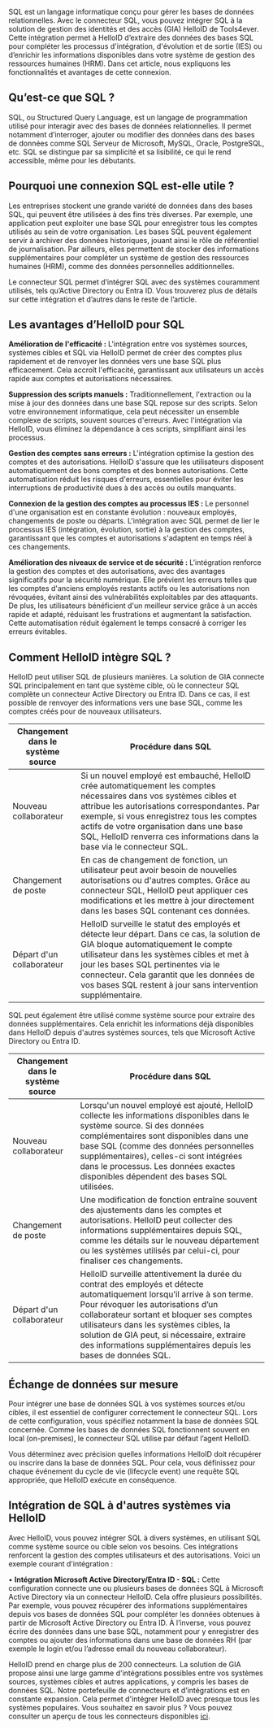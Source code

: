 SQL est un langage informatique conçu pour gérer les bases de données relationnelles. Avec le connecteur SQL, vous pouvez intégrer SQL à la solution de gestion des identités et des accès (GIA) HelloID de Tools4ever. Cette intégration permet à HelloID d’extraire des données des bases SQL pour compléter les processus d'intégration, d'évolution et de sortie (IES) ou d’enrichir les informations disponibles dans votre système de gestion des ressources humaines (HRM). Dans cet article, nous expliquons les fonctionnalités et avantages de cette connexion.

## Qu’est-ce que SQL ?

SQL, ou Structured Query Language, est un langage de programmation utilisé pour interagir avec des bases de données relationnelles. Il permet notamment d’interroger, ajouter ou modifier des données dans des bases de données comme SQL Serveur de Microsoft, MySQL, Oracle, PostgreSQL, etc. SQL se distingue par sa simplicité et sa lisibilité, ce qui le rend accessible, même pour les débutants.

## Pourquoi une connexion SQL est-elle utile ?

Les entreprises stockent une grande variété de données dans des bases SQL, qui peuvent être utilisées à des fins très diverses. Par exemple, une application peut exploiter une base SQL pour enregistrer tous les comptes utilisés au sein de votre organisation. Les bases SQL peuvent également servir à archiver des données historiques, jouant ainsi le rôle de référentiel de journalisation. Par ailleurs, elles permettent de stocker des informations supplémentaires pour compléter un système de gestion des ressources humaines (HRM), comme des données personnelles additionnelles.

Le connecteur SQL permet d’intégrer SQL avec des systèmes couramment utilisés, tels qu’Active Directory ou Entra ID. Vous trouverez plus de détails sur cette intégration et d’autres dans le reste de l’article.

## Les avantages d’HelloID pour SQL

**Amélioration de l'efficacité :** L'intégration entre vos systèmes sources, systèmes cibles et SQL via HelloID permet de créer des comptes plus rapidement et de renvoyer les données vers une base SQL plus efficacement. Cela accroît l'efficacité, garantissant aux utilisateurs un accès rapide aux comptes et autorisations nécessaires.

**Suppression des scripts manuels :** Traditionnellement, l'extraction ou la mise à jour des données dans une base SQL repose sur des scripts. Selon votre environnement informatique, cela peut nécessiter un ensemble complexe de scripts, souvent sources d'erreurs. Avec l'intégration via HelloID, vous éliminez la dépendance à ces scripts, simplifiant ainsi les processus.

**Gestion des comptes sans erreurs :** L'intégration optimise la gestion des comptes et des autorisations. HelloID s'assure que les utilisateurs disposent automatiquement des bons comptes et des bonnes autorisations. Cette automatisation réduit les risques d'erreurs, essentielles pour éviter les interruptions de productivité dues à des accès ou outils manquants.

**Connexion de la gestion des comptes au processus IES :** Le personnel d'une organisation est en constante évolution : nouveaux employés, changements de poste ou départs. L'intégration avec SQL permet de lier le processus IES (intégration, évolution, sortie) à la gestion des comptes, garantissant que les comptes et autorisations s'adaptent en temps réel à ces changements.

**Amélioration des niveaux de service et de sécurité :** L'intégration renforce la gestion des comptes et des autorisations, avec des avantages significatifs pour la sécurité numérique. Elle prévient les erreurs telles que les comptes d'anciens employés restants actifs ou les autorisations non révoquées, évitant ainsi des vulnérabilités exploitables par des attaquants. De plus, les utilisateurs bénéficient d'un meilleur service grâce à un accès rapide et adapté, réduisant les frustrations et augmentant la satisfaction. Cette automatisation réduit également le temps consacré à corriger les erreurs évitables.

## Comment HelloID intègre SQL ?
HelloID peut utiliser SQL de plusieurs manières. La solution de GIA connecte SQL principalement en tant que système cible, où le connecteur SQL complète un connecteur Active Directory ou Entra ID. Dans ce cas, il est possible de renvoyer des informations vers une base SQL, comme les comptes créés pour de nouveaux utilisateurs.

| **Changement dans le système source** |	**Procédure dans SQL**|
| --------------------------------- | ------------------ | 
| Nouveau collaborateur	| Si un nouvel employé est embauché, HelloID crée automatiquement les comptes nécessaires dans vos systèmes cibles et attribue les autorisations correspondantes. Par exemple, si vous enregistrez tous les comptes actifs de votre organisation dans une base SQL, HelloID renverra ces informations dans la base via le connecteur SQL.|
| Changement de poste |	En cas de changement de fonction, un utilisateur peut avoir besoin de nouvelles autorisations ou d'autres comptes. Grâce au connecteur SQL, HelloID peut appliquer ces modifications et les mettre à jour directement dans les bases SQL contenant ces données.|
| Départ d'un collaborateur |	HelloID surveille le statut des employés et détecte leur départ. Dans ce cas, la solution de GIA bloque automatiquement le compte utilisateur dans les systèmes cibles et met à jour les bases SQL pertinentes via le connecteur. Cela garantit que les données de vos bases SQL restent à jour sans intervention supplémentaire.| 

SQL peut également être utilisé comme système source pour extraire des données supplémentaires. Cela enrichit les informations déjà disponibles dans HelloID depuis d'autres systèmes sources, tels que Microsoft Active Directory ou Entra ID.

| **Changement dans le système source** |	**Procédure dans SQL** |
| --------------------------------- | ------------------ | 
| Nouveau collaborateur |	Lorsqu'un nouvel employé est ajouté, HelloID collecte les informations disponibles dans le système source. Si des données complémentaires sont disponibles dans une base SQL (comme des données personnelles supplémentaires), celles-ci sont intégrées dans le processus. Les données exactes disponibles dépendent des bases SQL utilisées.|
| Changement de poste |	Une modification de fonction entraîne souvent des ajustements dans les comptes et autorisations. HelloID peut collecter des informations supplémentaires depuis SQL, comme les détails sur le nouveau département ou les systèmes utilisés par celui-ci, pour finaliser ces changements.|
| Départ d'un collaborateur |	HelloID surveille attentivement la durée du contrat des employés et détecte automatiquement lorsqu’il arrive à son terme. Pour révoquer les autorisations d’un collaborateur sortant et bloquer ses comptes utilisateurs dans les systèmes cibles, la solution de GIA peut, si nécessaire, extraire des informations supplémentaires depuis les bases de données SQL.|


## Échange de données sur mesure

Pour intégrer une base de données SQL à vos systèmes sources et/ou cibles, il est essentiel de configurer correctement le connecteur SQL. Lors de cette configuration, vous spécifiez notamment la base de données SQL concernée. Comme les bases de données SQL fonctionnent souvent en local (on-premises), le connecteur SQL utilise par défaut l’agent HelloID.

Vous déterminez avec précision quelles informations HelloID doit récupérer ou inscrire dans la base de données SQL. Pour cela, vous définissez pour chaque événement du cycle de vie (lifecycle event) une requête SQL appropriée, que HelloID exécute en conséquence.

## Intégration de SQL à d'autres systèmes via HelloID

Avec HelloID, vous pouvez intégrer SQL à divers systèmes, en utilisant SQL comme système source ou cible selon vos besoins. Ces intégrations renforcent la gestion des comptes utilisateurs et des autorisations. Voici un exemple courant d'intégration :

•	**Intégration Microsoft Active Directory/Entra ID - SQL :** Cette configuration connecte une ou plusieurs bases de données SQL à Microsoft Active Directory via un connecteur HelloID. Cela offre plusieurs possibilités. Par exemple, vous pouvez récupérer des informations supplémentaires depuis vos bases de données SQL pour compléter les données obtenues à partir de Microsoft Active Directory ou Entra ID. À l’inverse, vous pouvez écrire des données dans une base SQL, notamment pour y enregistrer des comptes ou ajouter des informations dans une base de données RH (par exemple le login et/ou l’adresse email du nouveau collaborateur).

HelloID prend en charge plus de 200 connecteurs. La solution de GIA propose ainsi une large gamme d'intégrations possibles entre vos systèmes sources, systèmes cibles et autres applications, y compris les bases de données SQL. Notre portefeuille de connecteurs et d’intégrations est en constante expansion. Cela permet d'intégrer HelloID avec presque tous les systèmes populaires. Vous souhaitez en savoir plus ? Vous pouvez consulter un aperçu de tous les connecteurs disponibles <a href="https://www.tools4ever.fr/connecteurs/">ici</a>.
